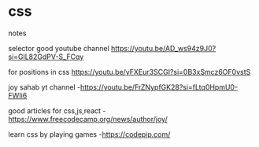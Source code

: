 # css
notes

selector good youtube channel
https://youtu.be/AD_ws94z9J0?si=GlL82GdPV-S_FCqy

for positions in css
https://youtu.be/yFXEur3SCGI?si=0B3xSmcz6OF0vstS

joy sahab yt channel -https://youtu.be/FrZNypfGK28?si=fLtq0HpmU0-FWIi6

good articles for css,js,react -https://www.freecodecamp.org/news/author/joy/

learn css by playing games -https://codepip.com/
